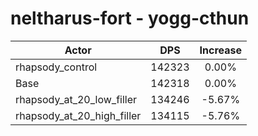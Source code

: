 # neltharus-fort - yogg-cthun
| Actor | DPS | Increase |
|---|:---:|:---:|
|rhapsody_control|142323|0.00%|
|Base|142318|0.00%|
|rhapsody_at_20_low_filler|134246|-5.67%|
|rhapsody_at_20_high_filler|134115|-5.76%|
